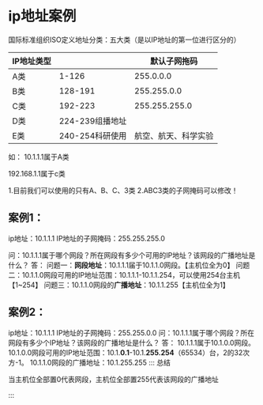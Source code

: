# ip地址案例

国际标准组织ISO定义地址分类：五大类（是以IP地址的第一位进行区分的）

| IP地址类型 |                 | 默认子网拖码         |
| ---------- | --------------- | -------------------- |
| A类        | 1-126           | 255.0.0.0            |
| B类        | 128-191         | 255.255.0.0          |
| C类        | 192-223         | 255.255.255.0        |
| D类        | 224-239组播地址 |                      |
| E类        | 240-254科研使用 | 航空、航天、科学实验 |

如：
10.1.1.1属于A类

192.168.1.1属于c类

1.目前我们可以使用的只有A、B、C、3类
2.ABC3类的子网掩码可以修改！

## 案例1：

ip地址：10.1.1.1
IP地址的子网掩码：255.255.255.0

问：10.1.1.1属于哪个网段？所在网段有多少个可用的IP地址？该网段的广播地址是什么？
答：
问题一：**网段地址**：10.1.1.1届于10.1.1.0网段。【主机位全为0】
问题二：10.1.1.0网段可用的IP地址范围：10.1.1.1-10.1.1.254，可以使用254台主机【1~254】
问题三：10.1.1.0网段的**广播地址**：10.1.1.255【主机位全为1】

## 案例2：

ip地址：10.1.1.1
IP地址的子网掩码：255.255.0.0
问：10.1.1.1属于哪个网段？所在网段有多少个IP地址？该网段的广播地址是什么？
答：
10.1.1.1属于10.1.0.0网段。
10.1.0.0网段可用的IP地址范围：10.1.**0.1**-10.1.**255.254**（65534）台，2的32次方-1。
10.1.1.0网段的广播地址：10.1.255.255
::: 总结

当主机位全部置0代表网段，主机位全部置255代表该网段的广播地址

:::
